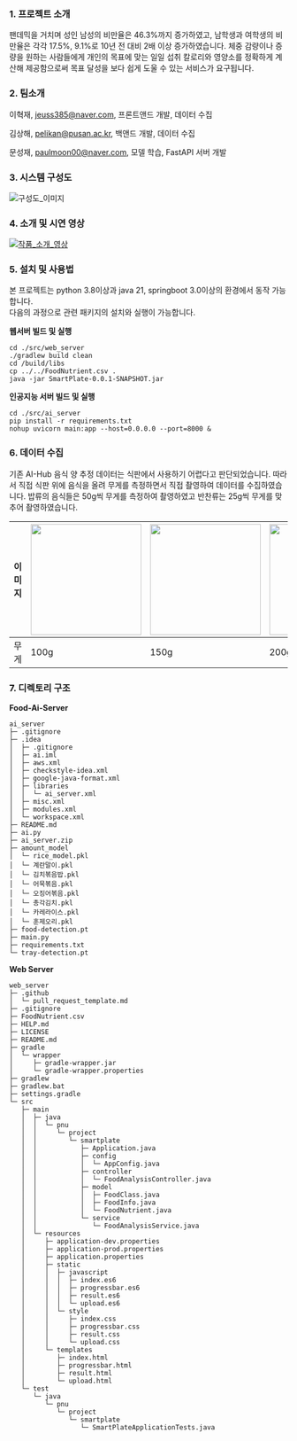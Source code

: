 ### 1. 프로젝트 소개

팬데믹을 거치며 성인 남성의 비만율은 46.3%까지 증가하였고, 남학생과 여학생의 비만율은 각각 17.5%, 9.1%로 10년 전 대비 2배 이상 증가하였습니다.
체중 감량이나 증량을 원하는 사람들에게 개인의 목표에 맞는 일일 섭취 칼로리와 영양소를 정확하게 계산해 제공함으로써 목표 달성을 보다 쉽게 도울 수 있는 서비스가 요구됩니다.

### 2. 팀소개

이혁재, jeuss385@naver.com, 프론트앤드 개발, 데이터 수집

김상해, pelikan@pusan.ac.kr, 백앤드 개발, 데이터 수집

문성재, paulmoon00@naver.com, 모델 학습, FastAPI 서버 개발

### 3. 시스템 구성도

![구성도_이미지](https://github.com/user-attachments/assets/306ef462-213c-4208-b65a-45763354c70e)

### 4. 소개 및 시연 영상

[![작품_소개_영상](http://img.youtube.com/vi/1qgnZnbgKTY/0.jpg)](https://www.youtube.com/watch?v=1qgnZnbgKTY)


### 5. 설치 및 사용법

본 프로젝트는 python 3.8이상과 java 21, springboot 3.0이상의 환경에서 동작 가능합니다.\
다음의 과정으로 관련 패키지의 설치와 실행이 가능합니다.

**웹서버 빌드 및 실행**
```
cd ./src/web_server
./gradlew build clean
cd /build/libs
cp ../../FoodNutrient.csv .
java -jar SmartPlate-0.0.1-SNAPSHOT.jar
```
**인공지능 서버 빌드 및 실행**
```
cd ./src/ai_server
pip install -r requirements.txt
nohup uvicorn main:app --host=0.0.0.0 --port=8000 &
```

### 6. 데이터 수집

기존 AI-Hub 음식 양 추정 데이터는 식판에서 사용하기 어렵다고 판단되었습니다. 따라서 직접 식판 위에 음식을 올려 무게를 측정하면서 직접 촬영하여 데이터를 수집하였습니다. 밥류의 음식들은 50g씩 무게를 측정하여 촬영하였고 반찬류는 25g씩 무게를 맞추어 촬영하였습니다.

| 이미지 | <img src="https://github.com/user-attachments/assets/5afd694b-ed37-4f20-ad78-4763dc564663" width="200"/> | <img src="https://github.com/user-attachments/assets/6e02a7b2-d2fe-4128-94ce-02e247bee255" width="200"/> | <img src="https://github.com/user-attachments/assets/6e7f87a5-3d32-40d1-ac79-6b92e5a53fb1" width="200"/> | <img src="https://github.com/user-attachments/assets/5fff5b69-4577-4385-80a8-72a83b7efccf" width="200"/> |
|---|----------------------------------------------|----------------------------------------------|----------------------------------------------|-----------------------------------------------|
| 무게 | 100g                                         | 150g                                         | 200g                                         | 250g                                          |
### 7. 디렉토리 구조
**Food-Ai-Server**
```
ai_server
├─ .gitignore
├─ .idea
│  ├─ .gitignore
│  ├─ ai.iml
│  ├─ aws.xml
│  ├─ checkstyle-idea.xml
│  ├─ google-java-format.xml
│  ├─ libraries
│  │  └─ ai_server.xml
│  ├─ misc.xml
│  ├─ modules.xml
│  └─ workspace.xml
├─ README.md
├─ ai.py
├─ ai_server.zip
├─ amount_model
│  └─ rice_model.pkl
│  └─ 계란말이.pkl
│  └─ 김치볶음밥.pkl
│  └─ 어묵볶음.pkl
│  └─ 오징어볶음.pkl
│  └─ 총각김치.pkl
│  └─ 카레라이스.pkl
│  └─ 훈제오리.pkl
├─ food-detection.pt
├─ main.py
├─ requirements.txt
└─ tray-detection.pt

```

**Web Server**
```
web_server
├─ .github
│  └─ pull_request_template.md
├─ .gitignore
├─ FoodNutrient.csv
├─ HELP.md
├─ LICENSE
├─ README.md
├─ gradle
│  └─ wrapper
│     ├─ gradle-wrapper.jar
│     └─ gradle-wrapper.properties
├─ gradlew
├─ gradlew.bat
├─ settings.gradle
└─ src
   ├─ main
   │  ├─ java
   │  │  └─ pnu
   │  │     └─ project
   │  │        └─ smartplate
   │  │           ├─ Application.java
   │  │           ├─ config
   │  │           │  └─ AppConfig.java
   │  │           ├─ controller
   │  │           │  └─ FoodAnalysisController.java
   │  │           ├─ model
   │  │           │  ├─ FoodClass.java
   │  │           │  ├─ FoodInfo.java
   │  │           │  └─ FoodNutrient.java
   │  │           └─ service
   │  │              └─ FoodAnalysisService.java
   │  └─ resources
   │     ├─ application-dev.properties
   │     ├─ application-prod.properties
   │     ├─ application.properties
   │     ├─ static
   │     │  ├─ javascript
   │     │  │  ├─ index.es6
   │     │  │  ├─ progressbar.es6
   │     │  │  ├─ result.es6
   │     │  │  └─ upload.es6
   │     │  └─ style
   │     │     ├─ index.css
   │     │     ├─ progressbar.css
   │     │     ├─ result.css
   │     │     └─ upload.css
   │     └─ templates
   │        ├─ index.html
   │        ├─ progressbar.html
   │        ├─ result.html
   │        └─ upload.html
   └─ test
      └─ java
         └─ pnu
            └─ project
               └─ smartplate
                  └─ SmartPlateApplicationTests.java

```
